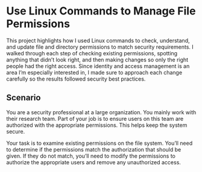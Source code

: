 # Use Linux Commands to Manage File Permissions

This project highlights how I used Linux commands to check, understand, and update file and directory permissions to match security requirements. I walked through each step of checking existing permissions, spotting anything that didn’t look right, and then making changes so only the right people had the right access. Since identity and access management is an area I’m especially interested in, I made sure to approach each change carefully so the results followed security best practices.

## Scenario
You are a security professional at a large organization. You mainly work with their research team. Part of your job is to ensure users on this team are authorized with the appropriate permissions. This helps keep the system secure. 

Your task is to examine existing permissions on the file system. You’ll need to determine if the permissions match the authorization that should be given. If they do not match, you’ll need to modify the permissions to authorize the appropriate users and remove any unauthorized access.
